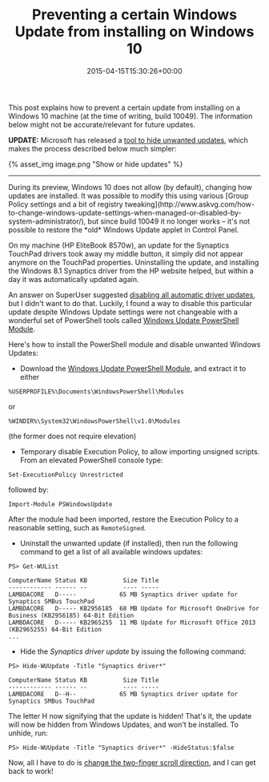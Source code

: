 ﻿---
title: Preventing a certain Windows Update from installing on Windows 10
date: 2015-04-15T15:30:26+00:00
---
This post explains how to prevent a certain update from installing on a Windows 10 machine (at the time of writing, build 10049). The information below might not be accurate/relevant for future updates.

<!-- more -->

**UPDATE:** Microsoft has released a [tool to hide unwanted updates](https://support.microsoft.com/en-us/kb/3073930), which makes the process described below much simpler:

{% asset_img image.png "Show or hide updates" %}

<hr/>
During its preview, Windows 10 does not allow (by default), changing how updates are installed. It was possible to modify this using various [Group Policy settings and a bit of registry tweaking](http://www.askvg.com/how-to-change-windows-update-settings-when-managed-or-disabled-by-system-administrator/), but since build 10049 it no longer works &ndash; it's not possible to restore the *old* Windows Update applet in Control Panel.

On my machine (HP EliteBook 8570w), an update for the Synaptics TouchPad drivers took away my middle button, it simply did not appear anymore on the TouchPad properties. Uninstalling the update, and installing the Windows 8.1 Synaptics driver from the HP website helped, but within a day it was automatically updated again.

An answer on SuperUser suggested [disabling all automatic driver updates](http://superuser.com/a/665163/101), but I didn't want to do that. Luckily, I found a way to disable this particular update despite Windows Update settings were not changeable with a wonderful set of PowerShell tools called [Windows Update PowerShell Module](https://gallery.technet.microsoft.com/scriptcenter/2d191bcd-3308-4edd-9de2-88dff796b0bc).

Here's how to install the PowerShell module and disable unwanted Windows Updates:

  * Download the [Windows Update PowerShell Module](https://gallery.technet.microsoft.com/scriptcenter/2d191bcd-3308-4edd-9de2-88dff796b0bc), and extract it to either

```
%USERPROFILE%\Documents\WindowsPowerShell\Modules
```

or

```
%WINDIR%\System32\WindowsPowerShell\v1.0\Modules
```

(the former does not require elevation)

  * Temporary disable Execution Policy, to allow importing unsigned scripts. From an elevated PowerShell console type:

```
Set-ExecutionPolicy Unrestricted
```

followed by:

```
Import-Module PSWindowsUpdate
```

After the module had been imported, restore the Execution Policy to a reasonable setting, such as `RemoteSigned`.

  * Uninstall the unwanted update (if installed), then run the following command to get a list of all available windows updates:

```
PS> Get-WUList

ComputerName Status KB          Size Title
------------ ------ --          ---- -----
LAMBDACORE   D-----            65 MB Synaptics driver update for Synaptics SMBus TouchPad
LAMBDACORE   D----- KB2956185  68 MB Update for Microsoft OneDrive for Business (KB2956185) 64-Bit Edition
LAMBDACORE   D----- KB2965255  11 MB Update for Microsoft Office 2013 (KB2965255) 64-Bit Edition
...
```

  * Hide the *Synaptics driver update* by issuing the following command:

```
PS> Hide-WUUpdate -Title "Synaptics driver*"

ComputerName Status KB          Size Title
------------ ------ --          ---- -----
LAMBDACORE   D--H--            65 MB Synaptics driver update for Synaptics SMBus TouchPad
```

The letter H now signifying that the update is hidden! That's it, the update will now be hidden from Windows Updates, and won't be installed. To unhide, run:

```
PS> Hide-WUUpdate -Title "Synaptics driver*" -HideStatus:$false
```

Now, all I have to do is [change the two-finger scroll direction](/2013/12/how-to-change-two-finger-scroll-direction-in-synaptics-touchpad/), and I can get back to work!
